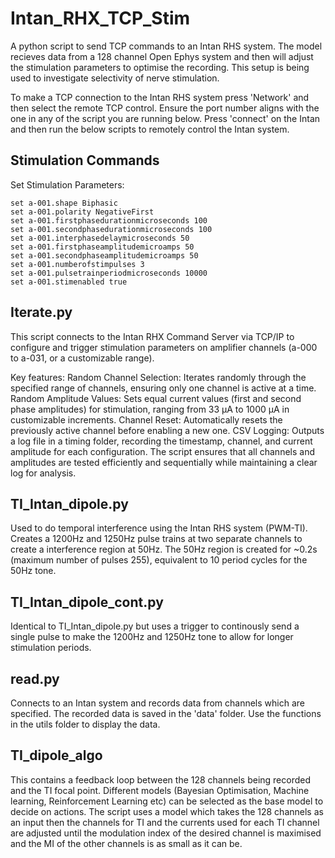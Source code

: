 # Intan_RHX_TCP_Stim
A python script to send TCP commands to an Intan RHS system. 
The model recieves data from a 128 channel Open Ephys system and then will adjust the stimulation parameters to optimise the recording. 
This setup is being used to investigate selectivity of nerve stimulation. 

To make a TCP connection to the Intan RHS system press 'Network' and then select the remote TCP control. Ensure the port number aligns with the one in any of the script you are running below. Press 'connect' on the Intan and then run the below scripts to remotely control the Intan system. 

## Stimulation Commands

Set Stimulation Parameters:

    set a-001.shape Biphasic
    set a-001.polarity NegativeFirst
    set a-001.firstphasedurationmicroseconds 100
    set a-001.secondphasedurationmicroseconds 100
    set a-001.interphasedelaymicroseconds 50
    set a-001.firstphaseamplitudemicroamps 50
    set a-001.secondphaseamplitudemicroamps 50
    set a-001.numberofstimpulses 3
    set a-001.pulsetrainperiodmicroseconds 10000
    set a-001.stimenabled true

## Iterate.py
This script connects to the Intan RHX Command Server via TCP/IP to configure and trigger stimulation parameters on amplifier channels (a-000 to a-031, or a customizable range).

Key features:
    Random Channel Selection: Iterates randomly through the specified range of channels, ensuring only one channel is active at a time.
    Random Amplitude Values: Sets equal current values (first and second phase amplitudes) for stimulation, ranging from 33 µA to 1000 µA in customizable increments.
Channel Reset: 
    Automatically resets the previously active channel before enabling a new one.
CSV Logging: 
    Outputs a log file in a timing folder, recording the timestamp, channel, and current amplitude for each configuration.
    The script ensures that all channels and amplitudes are tested efficiently and sequentially while maintaining a clear log for analysis.

## TI_Intan_dipole.py
Used to do temporal interference using the Intan RHS system (PWM-TI). Creates a 1200Hz and 1250Hz pulse trains at two separate channels to create a interference region at 50Hz. The 50Hz region is created for ~0.2s (maximum number of pulses 255), equivalent to 10 period cycles for the 50Hz tone. 

## TI_Intan_dipole_cont.py
Identical to TI_Intan_dipole.py but uses a trigger to continously send a single pulse to make the 1200Hz and 1250Hz tone to allow for longer stimulation periods. 

## read.py
Connects to an Intan system and records data from channels which are specified. The recorded data is saved in the 'data' folder. Use the functions in the utils folder to display the data.  

## TI_dipole_algo
This contains a feedback loop between the 128 channels being recorded and the TI focal point. 
Different models (Bayesian Optimisation, Machine learning, Reinforcement Learning etc) can be selected as the base model to decide on actions.
The script uses a model which takes the 128 channels as an input then the channels for TI and the currents used for each TI channel are adjusted until the modulation index of the desired channel is maximised and the MI of the other channels is as small as it can be. 

